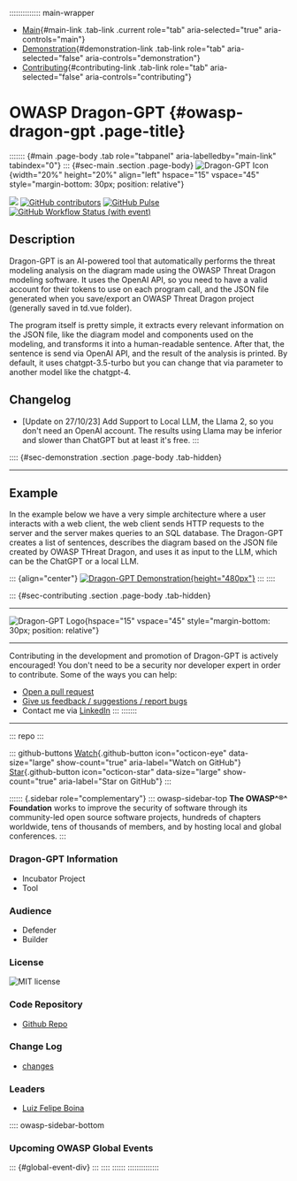 :::::::::::::: main-wrapper
- [Main](#div-main){#main-link .tab-link .current role="tab"
  aria-selected="true" aria-controls="main"}
- [Demonstration](#div-demonstration){#demonstration-link .tab-link
  role="tab" aria-selected="false" aria-controls="demonstration"}
- [Contributing](#div-contributing){#contributing-link .tab-link
  role="tab" aria-selected="false" aria-controls="contributing"}

# OWASP Dragon-GPT {#owasp-dragon-gpt .page-title}

::::::: {#main .page-body .tab role="tabpanel" aria-labelledby="main-link" tabindex="0"}
::: {#sec-main .section .page-body}
![Dragon-GPT Icon](assets/images/icon.png){width="20%" height="20%"
align="left" hspace="15" vspace="45"
style="margin-bottom: 30px; position: relative"}

[![](https://img.shields.io/badge/owasp-incubator-blue)](../other_projects/index.html)
[![GitHub
contributors](https://img.shields.io/github/contributors/LuizBoina/dragon-gpt)](https://github.com/LuizBoina/dragon-gpt/graphs/contributors)
[![GitHub
Pulse](https://img.shields.io/github/commit-activity/m/LuizBoina/dragon-gpt)](https://github.com/badges/shields/pulse)
[![GitHub Workflow Status (with
event)](https://img.shields.io/github/actions/workflow/status/LuizBoina/dragon-gpt/.github%2Fworkflows%2Fdjango-test.yml)](https://github.com/LuizBoina/dragon-gpt/actions)

## Description

Dragon-GPT is an AI-powered tool that automatically performs the threat
modeling analysis on the diagram made using the OWASP Threat Dragon
modeling software. It uses the OpenAI API, so you need to have a valid
account for their tokens to use on each program call, and the JSON file
generated when you save/export an OWASP Threat Dragon project (generally
saved in td.vue folder).

The program itself is pretty simple, it extracts every relevant
information on the JSON file, like the diagram model and components used
on the modeling, and transforms it into a human-readable sentence. After
that, the sentence is send via OpenAI API, and the result of the
analysis is printed. By default, it uses chatgpt-3.5-turbo but you can
change that via parameter to another model like the chatgpt-4.

## Changelog

- \[Update on 27/10/23\] Add Support to Local LLM, the Llama 2, so you
  don't need an OpenAI account. The results using Llama may be inferior
  and slower than ChatGPT but at least it's free.
:::

:::: {#sec-demonstration .section .page-body .tab-hidden}

------------------------------------------------------------------------

## Example

In the example below we have a very simple architecture where a user
interacts with a web client, the web client sends HTTP requests to the
server and the server makes queries to an SQL database. The Dragon-GPT
creates a list of sentences, describes the diagram based on the JSON
file created by OWASP THreat Dragon, and uses it as input to the LLM,
which can be the ChatGPT or a local LLM.

::: {align="center"}
[![Dragon-GPT
Demonstration](assets/images/yt_preview.jpg){height="480px"}](https://www.youtube.com/watch?v=CUHcyfK1BXM)
:::
::::

::: {#sec-contributing .section .page-body .tab-hidden}

------------------------------------------------------------------------

![Dragon-GPT Logo](assets/images/logo.png){hspace="15" vspace="45"
style="margin-bottom: 30px; position: relative"}

------------------------------------------------------------------------

Contributing in the development and promotion of Dragon-GPT is actively
encouraged! You don't need to be a security nor developer expert in
order to contribute. Some of the ways you can help:

- [Open a pull request](https://github.com/LuizBoina/dragon-gpt/pulls)
- [Give us feedback / suggestions / report
  bugs](https://github.com/LuizBoina/dragon-gpt/issues)
- Contact me via
  [LinkedIn](https://www.linkedin.com/in/luiz-felipe-boina/)
:::
:::::::

------------------------------------------------------------------------

::: repo
:::

::: github-buttons
[Watch](https://github.com/owasp/www-project-dragon-gpt/subscription){.github-button
icon="octicon-eye" data-size="large" show-count="true"
aria-label="Watch on GitHub"}
[Star](https://github.com/owasp/www-project-dragon-gpt){.github-button
icon="octicon-star" data-size="large" show-count="true"
aria-label="Star on GitHub"}
:::

:::::: {.sidebar role="complementary"}
::: owasp-sidebar-top
**The OWASP^®^ Foundation** works to improve the security of software
through its community-led open source software projects, hundreds of
chapters worldwide, tens of thousands of members, and by hosting local
and global conferences.
:::

### Dragon-GPT Information

-  Incubator Project
-  Tool

### Audience

-  Defender
-  Builder

### License

![MIT license](https://img.shields.io/badge/license-MIT-green)

### Code Repository

- [Github Repo](https://github.com/LuizBoina/dragon-gpt)

### Change Log

- [changes](index.html#changelog)

### Leaders

- [Luiz Felipe
  Boina](../cdn-cgi/l/email-protection.html#c488b1adbeea82a1a8adb4a186abadaaa5f2fc84abb3a5b7b4eaabb6a3)

:::: owasp-sidebar-bottom
### Upcoming OWASP Global Events

::: {#global-event-div}
:::
::::
::::::
::::::::::::::
